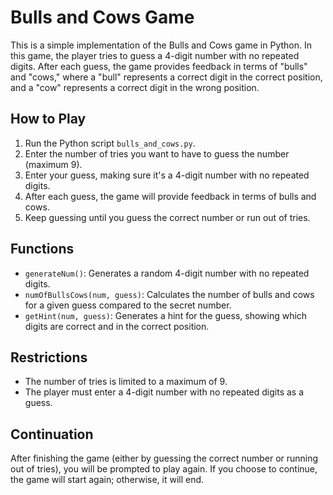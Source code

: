 # Bulls and Cows Game

This is a simple implementation of the Bulls and Cows game in Python. In this game, the player tries to guess a 4-digit number with no repeated digits. After each guess, the game provides feedback in terms of "bulls" and "cows," where a "bull" represents a correct digit in the correct position, and a "cow" represents a correct digit in the wrong position.

## How to Play

1. Run the Python script `bulls_and_cows.py`.
2. Enter the number of tries you want to have to guess the number (maximum 9).
3. Enter your guess, making sure it's a 4-digit number with no repeated digits.
4. After each guess, the game will provide feedback in terms of bulls and cows.
5. Keep guessing until you guess the correct number or run out of tries.

## Functions

- `generateNum()`: Generates a random 4-digit number with no repeated digits.
- `numOfBullsCows(num, guess)`: Calculates the number of bulls and cows for a given guess compared to the secret number.
- `getHint(num, guess)`: Generates a hint for the guess, showing which digits are correct and in the correct position.

## Restrictions

- The number of tries is limited to a maximum of 9.
- The player must enter a 4-digit number with no repeated digits as a guess.

## Continuation

After finishing the game (either by guessing the correct number or running out of tries), you will be prompted to play again. If you choose to continue, the game will start again; otherwise, it will end.
